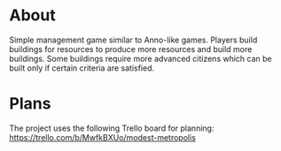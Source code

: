 # About
Simple management game similar to Anno-like games. Players build buildings for resources to produce more resources and build more buildings. Some buildings require more advanced citizens which can be built only if certain criteria are satisfied.

# Plans
The project uses the following Trello board for planning: https://trello.com/b/MwfkBXUo/modest-metropolis
